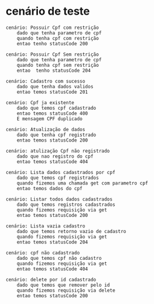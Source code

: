 #  cenário de teste

    cenário: Possuir Cpf com restrição
        dado que tenha parametro de cpf
        quando tenha cpf com restrição
        entao tenho statusCode 200

    cenário: Possuir Cpf Sem restrição
        dado que tenha parametro de cpf
        quando tenha cpf sem restrição
        entao  tenho statusCode 204
        
    cenário: Cadastro com sucesso
        dado que tenha dados validos
        entao temos statusCode 201
        
    cenário: Cpf ja existente
        dado que temos cpf cadastrado
        entao temos statusCode 400
        E mensagem CPF duplicado
        
    cenário: Atualização de dados
        dado que tenha cpf registrado
        entao temos statusCode 200
        
    cenário: atulização Cpf não registrado
        dado que nao registro do cpf
        entao temos statusCode 404
        
    cenário: Lista dados cadastrados por cpf
        dado que temos cpf registrados
        quando fizemos uma chamada get com parametro cpf
        entao temos dados do cpf
        
    cenário: Listar todos dados cadastrados
        dado que temos registros cadastrados 
        quando fizemos requisição via get
        entao temos statusCode 200
        
    cenário: Lista vazia cadastro
        dado que temos retorno vazio de cadastro
        quando fizemos requisição via get
        entao temos statusCode 204
        
    cenário: cpf não cadastrado
        dado que temos cpf não cadastro
        quando fizemos requisição via get
        entao temos statusCode 404
        
    cenário: delete por id cadastrado
        dado que temos que remover pelo id
        quando fizemos requisição via delete
        entao temos statusCode 200 

